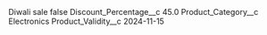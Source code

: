 <?xml version="1.0" encoding="UTF-8"?>
<CustomMetadata xmlns="http://soap.sforce.com/2006/04/metadata" xmlns:xsi="http://www.w3.org/2001/XMLSchema-instance" xmlns:xsd="http://www.w3.org/2001/XMLSchema">
    <label>Diwali sale</label>
    <protected>false</protected>
    <values>
        <field>Discount_Percentage__c</field>
        <value xsi:type="xsd:double">45.0</value>
    </values>
    <values>
        <field>Product_Category__c</field>
        <value xsi:type="xsd:string">Electronics</value>
    </values>
    <values>
        <field>Product_Validity__c</field>
        <value xsi:type="xsd:date">2024-11-15</value>
    </values>
</CustomMetadata>

